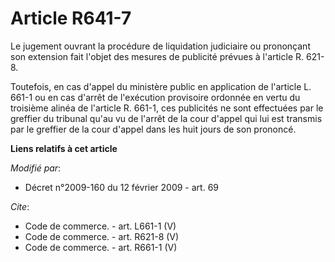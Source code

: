 # Article R641-7

Le jugement ouvrant la procédure de liquidation judiciaire ou prononçant son extension fait l'objet des mesures de publicité
prévues à l'article R. 621-8. 

Toutefois, en cas d'appel du ministère public en application de l'article L. 661-1 ou en cas d'arrêt de l'exécution
provisoire ordonnée en vertu du troisième alinéa de l'article R. 661-1, ces publicités ne sont effectuées par le greffier du
tribunal qu'au vu de l'arrêt de la cour d'appel qui lui est transmis par le greffier de la cour d'appel dans les huit jours
de son prononcé.

**Liens relatifs à cet article**

_Modifié par_:

  - Décret n°2009-160 du 12 février 2009 - art. 69

_Cite_:

  - Code de commerce. - art. L661-1 (V)
  - Code de commerce. - art. R621-8 (V)
  - Code de commerce. - art. R661-1 (V)
